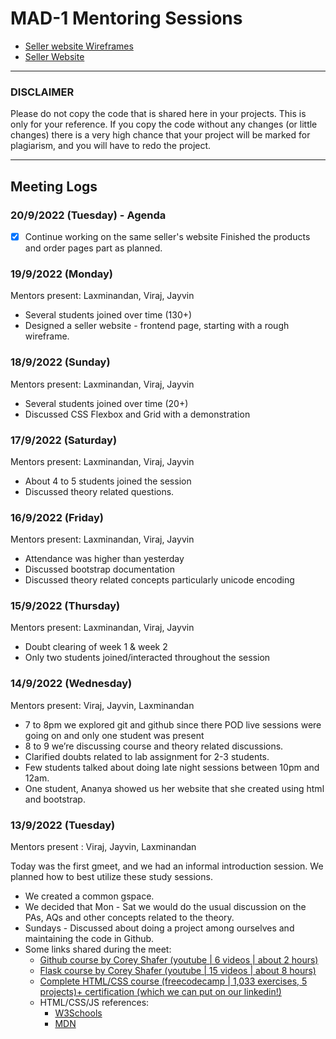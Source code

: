 # MAD-1 Mentoring Sessions
- [Seller website Wireframes](./seller_dashboard/wireframes.md)
- [Seller Website](./seller_dashboard)
___
### DISCLAIMER
Please do not copy the code that is shared here in your projects. This is only for your reference. If you copy the code without any changes (or little changes) there is a very high chance that your project will be marked for plagiarism, and you will have to redo the project.
___

## Meeting Logs

### 20/9/2022 (Tuesday) - Agenda
- [x] Continue working on the same seller's website
Finished the products and order pages part as planned.


### 19/9/2022 (Monday)
Mentors present: Laxminandan, Viraj, Jayvin

- Several students joined over time (130+)
- Designed a seller website - frontend page, starting with a rough wireframe.


### 18/9/2022 (Sunday)
Mentors present: Laxminandan, Viraj, Jayvin

- Several students joined over time (20+)
- Discussed CSS Flexbox and Grid with a demonstration


### 17/9/2022 (Saturday)
Mentors present: Laxminandan, Viraj, Jayvin

- About 4 to 5 students joined the session
- Discussed theory related questions.

### 16/9/2022 (Friday)
Mentors present: Laxminandan, Viraj, Jayvin

- Attendance was higher than yesterday
- Discussed bootstrap documentation
- Discussed theory related concepts particularly unicode encoding


### 15/9/2022 (Thursday)
Mentors present: Laxminandan, Viraj, Jayvin

- Doubt clearing of week 1 & week 2
- Only two students joined/interacted throughout the session


### 14/9/2022 (Wednesday)

Mentors present: Viraj, Jayvin, Laxminandan

- 7 to 8pm we explored git and github since there POD live sessions were going on and only one student was present
- 8 to 9 we’re discussing course and theory related discussions.
- Clarified doubts related to lab assignment for 2-3 students.
- Few students talked about doing late night sessions between 10pm and 12am.
- One student, Ananya showed us her website that she created using html and bootstrap.


### 13/9/2022 (Tuesday)
Mentors present : Viraj, Jayvin, Laxminandan

Today was the first gmeet, and we had an informal introduction session. We planned how to best utilize these study sessions.

- We created a common gspace.
- We decided that Mon - Sat we would do the usual discussion on the PAs, AQs and other concepts related to the theory.
- Sundays - Discussed about doing a project among ourselves and maintaining the code in Github.
- Some links shared during the meet:
   - [Github course by Corey Shafer (youtube | 6 videos | about 2 hours)](https://www.youtube.com/playlist?list=PL-osiE80TeTuRUfjRe54Eea17-YfnOOAx)
   - [Flask course by Corey Shafer (youtube | 15 videos | about 8 hours)](https://www.youtube.com/playlist?list=PL-osiE80TeTs4UjLw5MM6OjgkjFeUxCYH)
   - [Complete HTML/CSS course (freecodecamp | 1,033 exercises, 5 projects)+ certification (which we can put on our linkedin!)](https://www.freecodecamp.org/learn/2022/responsive-web-design/)
   - HTML/CSS/JS references:
      - [W3Schools](https://www.w3schools.com/)
      - [MDN](https://developer.mozilla.org/en-US/)







